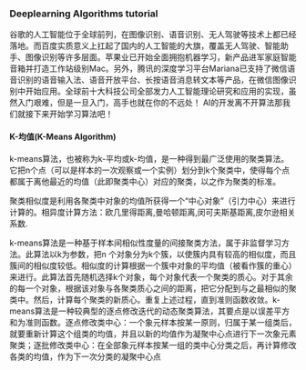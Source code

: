 ### Deeplearning Algorithms tutorial
谷歌的人工智能位于全球前列，在图像识别、语音识别、无人驾驶等技术上都已经落地。而百度实质意义上扛起了国内的人工智能的大旗，覆盖无人驾驶、智能助手、图像识别等许多层面。苹果业已开始全面拥抱机器学习，新产品进军家庭智能音箱并打造工作站级别Mac。另外，腾讯的深度学习平台Mariana已支持了微信语音识别的语音输入法、语音开放平台、长按语音消息转文本等产品，在微信图像识别中开始应用。全球前十大科技公司全部发力人工智能理论研究和应用的实现，虽然入门艰难，但是一旦入门，高手也就在你的不远处！
AI的开发离不开算法那我们就接下来开始学习算法吧！

#### K-均值(K-Means Algorithm)

k-means算法，也被称为k-平均或k-均值，是一种得到最广泛使用的聚类算法。 它把n个点（可以是样本的一次观察或一个实例）划分到k个聚类中，使得每个点都属于离他最近的均值（此即聚类中心）对应的聚类，以之作为聚类的标准。

聚类相似度是利用各聚类中对象的均值所获得一个“中心对象”（引力中心）来进行计算的。相异度计算方法：欧几里得距离,曼哈顿距离,闵可夫斯基距离,皮尔逊相关系数.

k-means算法是一种基于样本间相似性度量的间接聚类方法，属于非监督学习方法。此算法以k为参数，把n 个对象分为k个簇，以使簇内具有较高的相似度，而且簇间的相似度较低。相似度的计算根据一个簇中对象的平均值（被看作簇的重心）来进行。此算法首先随机选择k个对象，每个对象代表一个聚类的质心。对于其余的每一个对象，根据该对象与各聚类质心之间的距离，把它分配到与之最相似的聚类中。然后，计算每个聚类的新质心。重复上述过程，直到准则函数收敛。k-means算法是一种较典型的逐点修改迭代的动态聚类算法，其要点是以误差平方和为准则函数。逐点修改类中心：一个象元样本按某一原则，归属于某一组类后，就要重新计算这个组类的均值，并且以新的均值作为凝聚中心点进行下一次象元素聚类；逐批修改类中心：在全部象元样本按某一组的类中心分类之后，再计算修改各类的均值，作为下一次分类的凝聚中心点
